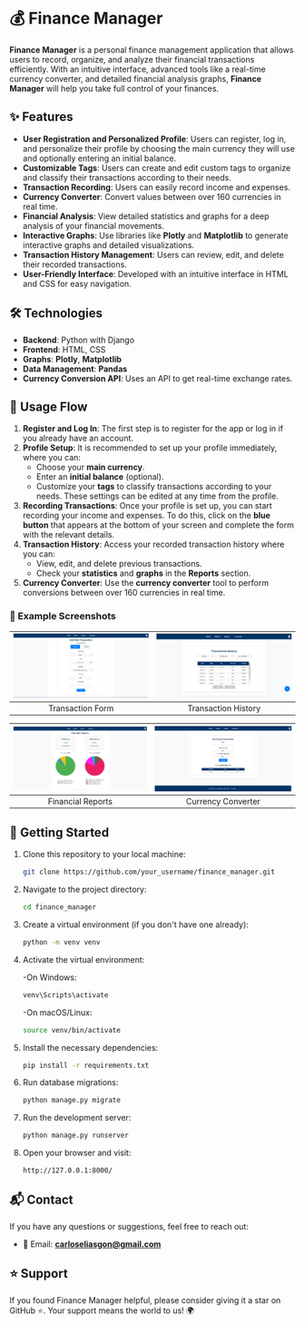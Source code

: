 # 💰 Finance Manager

**Finance Manager** is a personal finance management application that allows users to record, organize, and analyze their financial transactions efficiently. With an intuitive interface, advanced tools like a real-time currency converter, and detailed financial analysis graphs, **Finance Manager** will help you take full control of your finances.

## ✨ Features

- **User Registration and Personalized Profile**: Users can register, log in, and personalize their profile by choosing the main currency they will use and optionally entering an initial balance.
- **Customizable Tags**: Users can create and edit custom tags to organize and classify their transactions according to their needs.
- **Transaction Recording**: Users can easily record income and expenses.
- **Currency Converter**: Convert values between over 160 currencies in real time.
- **Financial Analysis**: View detailed statistics and graphs for a deep analysis of your financial movements.
- **Interactive Graphs**: Use libraries like **Plotly** and **Matplotlib** to generate interactive graphs and detailed visualizations.
- **Transaction History Management**: Users can review, edit, and delete their recorded transactions.
- **User-Friendly Interface**: Developed with an intuitive interface in HTML and CSS for easy navigation.

## 🛠️ Technologies

- **Backend**: Python with Django
- **Frontend**: HTML, CSS
- **Graphs**: **Plotly**, **Matplotlib**
- **Data Management**: **Pandas**
- **Currency Conversion API**: Uses an API to get real-time exchange rates.

## 🔄 Usage Flow

1. **Register and Log In**: The first step is to register for the app or log in if you already have an account.
2. **Profile Setup**: It is recommended to set up your profile immediately, where you can:
   - Choose your **main currency**.
   - Enter an **initial balance** (optional).
   - Customize your **tags** to classify transactions according to your needs.
   These settings can be edited at any time from the profile.
3. **Recording Transactions**: Once your profile is set up, you can start recording your income and expenses. To do this, click on the **blue button** that appears at the bottom of your screen and complete the form with the relevant details.
4. **Transaction History**: Access your recorded transaction history where you can:
   - View, edit, and delete previous transactions.
   - Check your **statistics** and **graphs** in the **Reports** section.
5. **Currency Converter**: Use the **currency converter** tool to perform conversions between over 160 currencies in real time.

### 📸 Example Screenshots

| ![Transaction Form](screenshots/transaction.png) | ![Transaction History](screenshots/history.png) |
|:------------------------------------------------:|:----------------------------------------------:|
| Transaction Form                                 | Transaction History                             |

| ![Financial Reports](screenshots/reports.png) | ![Currency Converter](screenshots/converter.png) |
|:---------------------------------------------:|:-----------------------------------------------:|
| Financial Reports                              | Currency Converter                              |




## 🚀 Getting Started

1. Clone this repository to your local machine:
   ```bash
   git clone https://github.com/your_username/finance_manager.git
   ```
2. Navigate to the project directory:
    ```bash
   cd finance_manager
    ```  
3. Create a virtual environment (if you don't have one already):
    ```bash
    python -m venv venv
    ```
4. Activate the virtual environment:
   
      -On Windows:
      ```bash
      venv\Scripts\activate
      ```
      -On macOS/Linux:
      ```bash
      source venv/bin/activate
      ```

6. Install the necessary dependencies:
   ```bash
   pip install -r requirements.txt
   ```
7. Run database migrations:
   ```bash
   python manage.py migrate
   ```
8. Run the development server:
   ```bash
   python manage.py runserver
   ```
9. Open your browser and visit:
   ```bash
   http://127.0.0.1:8000/
   ```
## 📬 Contact

If you have any questions or suggestions, feel free to reach out:

- 📧 Email: **carloseliasgon@gmail.com**

## ⭐ Support
If you found Finance Manager helpful, please consider giving it a star on GitHub ⭐. Your support means the world to us! 🌍
